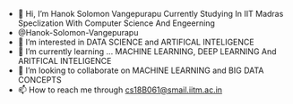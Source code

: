 - 👋 Hi, I’m  Hanok Solomon Vangepurapu Currently Studying In IIT Madras Speclization With Computer Science And Engeerning 
- @Hanok-Solomon-Vangepurapu
- 👀 I’m interested in DATA SCIENCE and ARTIFICAL INTELIGENCE 
- 🌱 I’m currently learning ... MACHINE LEARNING, DEEP LEARNING And ARITFICAL INTELIGENCE
- 💞️ I’m looking to collaborate on MACHINE LEARNING and BIG DATA CONCEPTS
- 📫 How to reach me  through cs18B061@smail.iitm.ac.in

<!---
honey-python-world/honey-python-world is a ✨ special ✨ repository because its `README.md` (this file) appears on your GitHub profile.
You can click the Preview link to take a look at your changes.
--->
